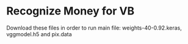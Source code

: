 # Recognize Money for VB
Download these files in order to run main file: weights-40-0.92.keras, vggmodel.h5 and pix.data

